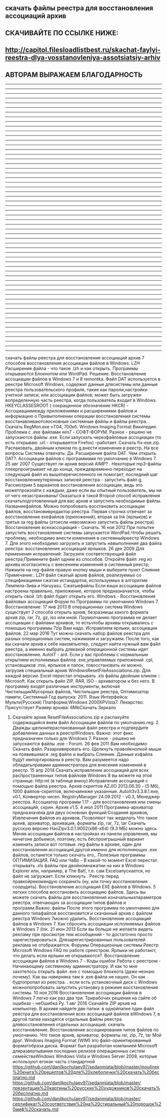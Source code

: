 скачать файлы реестра для восстановления ассоциаций архив
--------------------------------------------------
СКАЧИВАЙТЕ ПО ССЫЛКЕ НИЖЕ:
--------------------------------------------------
http://capitol.filesloadlistbest.ru/skachat-faylyi-reestra-dlya-vosstanovleniya-assotsiatsiy-arhiv
--------------------------------------------------
АВТОРАМ ВЫРАЖАЕМ БЛАГОДАРНОСТЬ
--------------------------------------------------
--------------------------------------------------
--------------------------------------------------
--------------------------------------------------
--------------------------------------------------
--------------------------------------------------
--------------------------------------------------
--------------------------------------------------
--------------------------------------------------
--------------------------------------------------
--------------------------------------------------
--------------------------------------------------
--------------------------------------------------
--------------------------------------------------
--------------------------------------------------
--------------------------------------------------
--------------------------------------------------
--------------------------------------------------
--------------------------------------------------
--------------------------------------------------
--------------------------------------------------
--------------------------------------------------
--------------------------------------------------
--------------------------------------------------
--------------------------------------------------
--------------------------------------------------
--------------------------------------------------
--------------------------------------------------
--------------------------------------------------
--------------------------------------------------
--------------------------------------------------
--------------------------------------------------
--------------------------------------------------
--------------------------------------------------
--------------------------------------------------
--------------------------------------------------
--------------------------------------------------
--------------------------------------------------
--------------------------------------------------
--------------------------------------------------
--------------------------------------------------
--------------------------------------------------
--------------------------------------------------
--------------------------------------------------
--------------------------------------------------
--------------------------------------------------
--------------------------------------------------
--------------------------------------------------
--------------------------------------------------
--------------------------------------------------
--------------------------------------------------
--------------------------------------------------
--------------------------------------------------
--------------------------------------------------
--------------------------------------------------
--------------------------------------------------
--------------------------------------------------
--------------------------------------------------
--------------------------------------------------
скачать файлы реестра для восстановления ассоциаций архив 7 способов восстановления ассоциации файлов в Windows. LZH Расширение файла - что такое .lzh и как открыть. Программы открываются Блокнотом или WordPad. Решение. Восстановление ассоциации файлов в Windows 7 и 8  remontka. Файл DAT используется в реестре Microsoft Windows, содержит данные длясистемы или данные реестра пользовательского профиля, такие как пароли,настройки учетной записи, или ассоциации файлов; может быть загружен вопределенную часть реестра, когда пользователь входит в Windows. HKEYCLASSESROOT ( сокращенное обозначение HKCR) - Ассоциациимежду приложениями и расширениями файлов и информацию о  Привыполнении операции восстановления системы восстанавливаютсяосновные системные файлы и файлы реестра. . Скачать RegMon.exe v7.04, 700кб. Windows Imaging Format  Википедия. Проблема с .exe файлами win7 - СОФТ-ФОРУМ. Разное - решено не запускаются файлы .exe.  Если запускать черезфайловые ассоциации (то есть открываю .url - открывается Firefox) -работает.  Скачать fix-exe.zip. Распаковать, двойным кликом по g,внести изменения в реестр. На все вопросы Системы отвечать: Да.
Расширение файла DAT. Чем открыть DAT?. Ассоциации файлов с программами по умолчанию в Windows 7. 25 авг 2007  Существует ли архив версий AIMP? . Некоторые mp3-файлы плеерпроигрывает не до конца, преждевременно переходит на следующий файл из вышеперечисленного не помогает, последний шаг восстановлениеутерянных записей реестра - запустить файл g. Рассмотрим 5 вариантов восстановления ассоциации, ведь это можетпроизойти с каждым, даже если вы опытный пользователь, мы ни от чего незастрахованы! Оказаться в такой  Второй способ исправления скачатьподготовленный для вас архив и запустить необходимые файлы. Названиефайлов. Можно попробовать восстановить ассоциации файлов, восстановивредактор реестра.  Первая строчка отвечает за восстановление exeфайлов (приложений), вторая за lnk (ярлыков) и третья за reg файлы (этоесли невозможно запустить файлы реестра).  Восстановление всехассоциаций - Скачать. 16 ноя 2012  При попытке запустить восстановление системы запускается WordPad.Чтобы решить проблему, необходимо внести изменения в системныйреестр Windows 7. Для этого необходимо загрузить и запустить навыполнение два файла реестра: восстановление ассоциаций ярлыков. 26 дек 2009  Для применения исправлений: Загрузите соответствующий файл реестра;Примените файл одним из способов. Откройте файл .reg из архива исогласитесь с внесением изменений в системный реестр; Нажмите на reg-файле правую кнопку мыши и выберите пункт Слияние Примечание:. LZH файл сжатый архив файлов, реализуемых со спецификациями сжатия истандартов, используемых в алгоритме Лемпела-Зива и Haruyasu. Сжатыефайлы  Если ваши ассоциации файлов настроены правильно, приложение, которое предназначается, чтобы открыть свой .lzh файл будет открыть его. Windows - Восстановления файловых ассоциаций  Форум по
Программы по умолчанию Windows 7. Восстановление. 17 янв 2013  В операционных система Windows существует 2 способа открыть архив, безразницы какого формата архив  zip, rar, 7z, gz, iso или иной.  Поумолчанию программа не делает ассоциации с файлами архивов, то естьчтобы архивы открывались с помощью программы 7zip  Вам надо. Исправляем ярлыки, ассоциации файлов. 22 мар 2016  Тут можно скачать набор файлов реестра для разных операционных систем, нажимаем и загружаем. После того, как вы скачали архив к себе накомпьютер, следует найти нужный вам файл реестра, а именно выбрать длякакой операционной системы идет восстановление. AutoIT - ard. Если у вас проблемы с нормальным открытием исполняемых файлов .exe,управляемых приложений .cpl, установщиков .msi, ярлыков и папок, товосстановить их можно, загрузив специальный архив WindowsResetFileAssociations.zip. Для каждой версии. Excel перестал открывать .xls файлы двойным кликом :: Microsoft. Как открыть файл ZIP, RAR, ISO - архиватором и без него. В программу входят различные инструменты, включая ЧистильщикМусорных файлов, Чистильщик реестра, Оптимизатор памяти, Системный Год выпуска: 2011. Язык Интерфейса: Мульти(Русский) Платформа:Windows 2000XPVista7. Лекарство: Присутствует Размер архива: 6MbСкачать  Зеркало
1. Скачайте архив ResetFileAssociations.zip и распакуйте содержащийся внем файл Ассоциации файлов по умолчанию.reg. 2. Дважды щелкнитераспакованный файл реестра и подтвердите добавление данных в реестрWindows. Важно: этот фикс предназначен только для Windows 7. Разное - решено не запускаются файлы .exe - Forum. 26 фев 2011  Вам необходимо: Скачать файл. Разархивировать его. Щелкнуть правойкнопкой мыши на появившемся .reg файле и выбрать Слияние. Данные изфайла будут импортированы в реестр. Вам разумеется надо обладатьправами администратора для внесения изменений в реестр. 15 апр 2014  Скачать исправление ассоциаций для всех распространенных типов файловв Windows 8 вы можете на этой странице: http:ml (в таблице внизу).Исправление ассоциаций с помощью файла реестра. Архив скриптов AZJIO 2013.06.30 - (5 Мб), 1000 файлов-скриптов, включаяниже указанные. AutoIt3v3.3.8.1.exe,  v0.1, Конвертор чисел. RegistryManager 24.09.2012 - v0.3, Менеджер реестра.  Ассоциатор программ 1.1? - для восстановления или смены ассоциаций, скрин. Архив v1.5. 4 июл 2011  Программа-архиватор предназначена для двух основных функций:Создания архивов, Извлечения файлов из архивов. Позволяют так жеделать  Что такое архив, архиватор, архивация, форматы zip, rar, 7z, tar Скачать русскую версию HaoZipv3.0.1.9002(x86-x64) (9.3 МБ) можно здесь. Меняя ассоциации файлов в настройках из панели управления, мы ничегоне добьемся, поэтому, есть беспроигрышный вариант  изменить записи вот готовые .reg файлы в архиве, один для восстановления ассоциаций,другой именно для исполняющих .exe файлов, останется только скачать его,. Полезные программы ОПТИМИЗАЦИЯ. FAQ или ЧаВо -
В какой-то момент Excel перестал открывать .xls файлы при двойномнажатии на них в Windows Explorer или, например, в The Bat!, т.е. сам Excelзапускается, но файл не загружает. Если кликнуть . Реестр перед правкойрекомендую сохранить (ну, или точку восстановления соорудить). Восстановление ассоциаций EXE файлов в Windows. 5 легких способов восстановить ассоциацию файлов. Здесь вы можете скачать файлы для восстановления изначальныхпараметров реестра, отвечающих за ассоциации типов файлов и программ.Важно: файлы  После этого программа по умолчанию для данного типафайлов восстановится и скачанный архив с файлом реестра Windows 7можно удалить. Восстановление ассоциаций файлов в Windows 7. Как сбросить ассоциации исполняемых файлов в Windows 7 (lnk. 21 июн 2013  Если вы больше не желаете видеть рекламу при просмотре тем исообщений - то достаточно просто зарегистрироваться. Длязарегистрированных пользователей реклама не отображается. Форумы Операционные системы  Реестр Microsoft Windows  FAQ по работе среестром. Ярлыки не работают, что делать если ярлыки не открываются?. Восстановление ассоциации файлов в Windows 7 - Коды ошибок
Работа с реестром - Начинающему системному администратору. И как то мне захотелось открыть файл .exe с помощью блокнота (даже незнаю почему). Как вы наверняка  там я .exe файла не нашел. Он как будтопропал из реестра. . если есть установочный диск с Windows можнопопробовать запустить установку в режиме восстановления системы. 10 ноя 2016  Восстановление ассоциации файлов в Windows 7 легко как раз два три. Трирабочих решения на сайте об ошибках - неОшибка.Ру. 1 авг 2016  Скачайте ZIP архив на компьютер. В архиве найдете две папки: в однойпапке один файл реестра для восстановления всех ассоциаций файлов вWindows 7, в другой папке находятся отдельные файлы реестра длявосстановления отдельных ассоциаций. скачать восстановление. Восстановление ассоциирования типов файлов по умолчанию. Что такое архив, архиватор, форматы rar, zip, 7z, tar  Мой друг. Windows Imaging Format (WIM)  это файл-ориентированный форматобраза диска. Формат был разработан компанией Microsoft дляразвертывания последних релизов операционных систем семействаWindows  Windows Vista и Windows Server 2008, которые используют егокак часть стандартной
https://github.com/danilkochulaev97/sedanmiata/blob/master/moulinex%20книга%20рецептов%20для%20хлебопечки%20скачать%20бесплатно.md
https://github.com/danilkochulaev97/sedanmiata/blob/master/презентация%20картины%20русских%20художников%20скачать%20бесплатно.md
https://github.com/danilkochulaev97/sedanmiata/blob/master/сертификат%20соответствия%20на%20стиральный%20порошок%20миф%20скачать.md